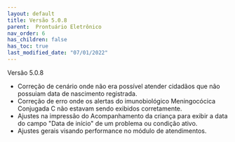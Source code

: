 ```yaml
---
layout: default
title: Versão 5.0.8
parent:  Prontuário Eletrônico
nav_order: 6
has_children: false
has_toc: true
last_modified_date: "07/01/2022"
---
```


<link rel="stylesheet" type="text/css" href="../estilos.css">


Versão 5.0.8

* Correção de cenário onde não era possível atender cidadãos que não possuiam data de nascimento registrada.
* Correção de erro onde os alertas do imunobiológico Meningocócica Conjugada C não estavam sendo exibidos corretamente.
* Ajustes na impressão do Acompanhamento da criança para exibir a data do campo "Data de início" de um problema ou condição ativo.
* Ajustes gerais visando performance no módulo de atendimentos.

